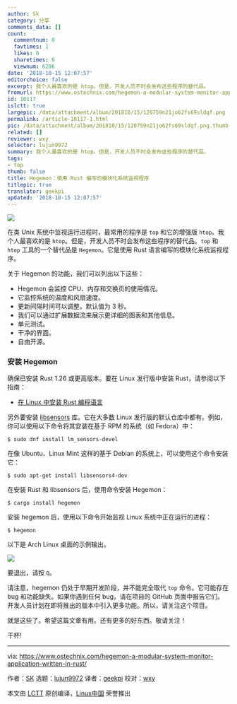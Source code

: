 ```yaml
---
author: Sk
category: 分享
comments_data: []
count:
  commentnum: 0
  favtimes: 1
  likes: 0
  sharetimes: 0
  viewnum: 6206
date: '2018-10-15 12:07:57'
editorchoice: false
excerpt: 我个人最喜欢的是 htop。但是，开发人员不时会发布这些程序的替代品。
fromurl: https://www.ostechnix.com/hegemon-a-modular-system-monitor-application-written-in-rust/
id: 10117
islctt: true
largepic: /data/attachment/album/201810/15/120759n21jo62fs69sldqf.png
permalink: /article-10117-1.html
pic: /data/attachment/album/201810/15/120759n21jo62fs69sldqf.png.thumb.jpg
related: []
reviewer: wxy
selector: lujun9972
summary: 我个人最喜欢的是 htop。但是，开发人员不时会发布这些程序的替代品。
tags:
- top
thumb: false
title: Hegemon：使用 Rust 编写的模块化系统监视程序
titlepic: true
translator: geekpi
updated: '2018-10-15 12:07:57'
---
```


![](/data/attachment/album/201810/15/120759n21jo62fs69sldqf.png)


在类 Unix 系统中监视运行进程时，最常用的程序是 `top` 和它的增强版 `htop`。我个人最喜欢的是 `htop`。但是，开发人员不时会发布这些程序的替代品。`top` 和 `htop` 工具的一个替代品是 `Hegemon`。它是使用 Rust 语言编写的模块化系统监视程序。


关于 Hegemon 的功能，我们可以列出以下这些：


* Hegemon 会监控 CPU、内存和交换页的使用情况。
* 它监控系统的温度和风扇速度。
* 更新间隔时间可以调整。默认值为 3 秒。
* 我们可以通过扩展数据流来展示更详细的图表和其他信息。
* 单元测试。
* 干净的界面。
* 自由开源。


### 安装 Hegemon


确保已安装 Rust 1.26 或更高版本。要在 Linux 发行版中安装 Rust，请参阅以下指南：


* [在 Linux 中安装 Rust 编程语言](https://www.ostechnix.com/install-rust-programming-language-in-linux/)


另外要安装 [libsensors](https://github.com/lm-sensors/lm-sensors) 库。它在大多数 Linux 发行版的默认仓库中都有。例如，你可以使用以下命令将其安装在基于 RPM 的系统（如 Fedora）中：



```
$ sudo dnf install lm_sensors-devel
```

在像 Ubuntu、Linux Mint 这样的基于 Debian 的系统上，可以使用这个命令安装它：



```
$ sudo apt-get install libsensors4-dev
```

在安装 Rust 和 libsensors 后，使用命令安装 Hegemon：



```
$ cargo install hegemon
```

安装 hegemon 后，使用以下命令开始监视 Linux 系统中正在运行的进程：



```
$ hegemon
```

以下是 Arch Linux 桌面的示例输出。


![](/data/attachment/album/201810/15/120800ik56fafg7zxfomro.gif)


要退出，请按 `Q`。


请注意，hegemon 仍处于早期开发阶段，并不能完全取代 `top` 命令。它可能存在 bug 和功能缺失。如果你遇到任何 bug，请在项目的 GitHub 页面中报告它们。开发人员计划在即将推出的版本中引入更多功能。所以，请关注这个项目。


就是这些了。希望这篇文章有用。还有更多的好东西。敬请关注！


干杯!




---


via: <https://www.ostechnix.com/hegemon-a-modular-system-monitor-application-written-in-rust/>


作者：[SK](https://www.ostechnix.com/author/sk/) 选题：[lujun9972](https://github.com/lujun9972) 译者：[geekpi](https://github.com/geekpi) 校对：[wxy](https://github.com/wxy)


本文由 [LCTT](https://github.com/LCTT/TranslateProject) 原创编译，[Linux中国](https://linux.cn/) 荣誉推出